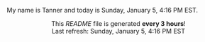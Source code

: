 My name is Tanner and today is Sunday, January 5, 4:16 PM EST.

<p align="center">This <i>README</i> file is generated <b>every 3 hours</b>!</br>Last refresh: Sunday, January 5, 4:16 PM EST<br /></p>
